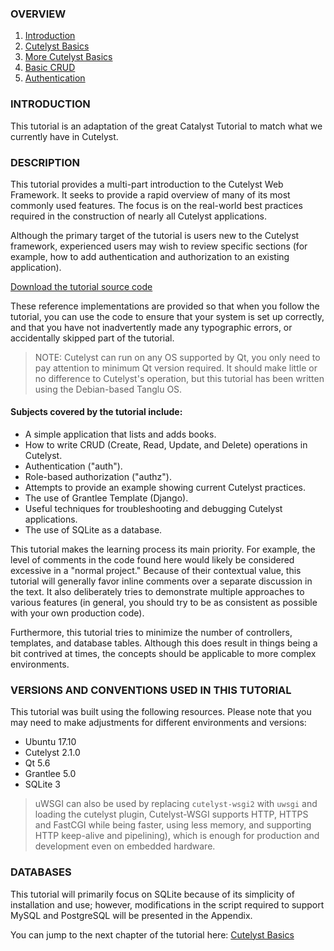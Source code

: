 ### OVERVIEW
1. [Introduction](Tutorial_01_Intro)
2. [Cutelyst Basics](Tutorial_02_CutelystBasics)
3. [More Cutelyst Basics](Tutorial_03_MoreCutelystBasics)
4. [Basic CRUD](Tutorial_04_BasicCRUD)
5. [Authentication](Tutorial_05_Authentication)

### INTRODUCTION

This tutorial is an adaptation of the great Catalyst Tutorial to match what we currently have in Cutelyst.

### DESCRIPTION

This tutorial provides a multi-part introduction to the Cutelyst Web Framework. It seeks to provide a rapid overview of many of its most commonly used features. The focus is on the real-world best practices required in the construction of nearly all Cutelyst applications.

Although the primary target of the tutorial is users new to the Cutelyst framework, experienced users may wish to review specific sections (for example, how to add authentication and authorization to an existing application).

[Download the tutorial source code](https://github.com/cutelyst/cutelyst-tutorial)

These reference implementations are provided so that when you follow the tutorial, you can use the code to ensure that your system is set up correctly,  and that you have not inadvertently made any typographic errors, or accidentally skipped part of the tutorial.

> NOTE: Cutelyst can run on any OS supported by Qt, you only need to pay attention to minimum Qt version required. It should make little or no difference to Cutelyst's operation, but this tutorial has been written using the Debian-based Tanglu OS.

#### Subjects covered by the tutorial include:

* A simple application that lists and adds books.
* How to write CRUD (Create, Read, Update, and Delete) operations in Cutelyst.
* Authentication ("auth").
* Role-based authorization ("authz").
* Attempts to provide an example showing current Cutelyst practices.
* The use of Grantlee Template (Django).
* Useful techniques for troubleshooting and debugging Cutelyst applications.
* The use of SQLite as a database.

This tutorial makes the learning process its main priority. For example, the level of comments in the code found here would likely be considered excessive in a "normal project." Because of their contextual value, this tutorial will generally favor inline comments over a separate discussion in the text. It also deliberately tries to demonstrate multiple approaches to various features (in general, you should try to be as consistent as possible with your own production code).

Furthermore, this tutorial tries to minimize the number of controllers, templates, and database tables. Although this does result in things being a bit contrived at times, the concepts should be applicable to more complex environments.

### VERSIONS AND CONVENTIONS USED IN THIS TUTORIAL

This tutorial was built using the following resources. Please note that you may need to make adjustments for different environments and versions:

* Ubuntu 17.10
* Cutelyst 2.1.0
* Qt 5.6
* Grantlee 5.0
* SQLite 3

> uWSGI can also be used by replacing `cutelyst-wsgi2` with `uwsgi` and loading the cutelyst plugin, Cutelyst-WSGI supports HTTP, HTTPS and FastCGI while being faster, using less memory, and supporting HTTP keep-alive and pipelining), which is enough for production and development even on embedded hardware. 

### DATABASES

This tutorial will primarily focus on SQLite because of its simplicity of installation and use; however, modifications in the script required to support MySQL and PostgreSQL will be presented in the Appendix.

You can jump to the next chapter of the tutorial here: [Cutelyst Basics](Tutorial_02_CutelystBasics)
